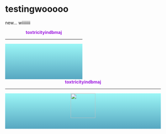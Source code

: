 # testingwooooo
new...
wiiiiiiii

<body>
  <span class="infobox" style="display: inline-block; width: 250px;">
    <center>
      <b>
        <strong style="color: #9e1ce0;">toxtricityindbmaj</strong>
      </b>
      <hr>
      <span
        style="
          display: block;
          height: 115px;
          background-image: linear-gradient(rgb(156, 246, 246), rgb(87, 167, 193));
          background-position: initial;
          background-size: initial;
          background-repeat: initial;
          background-attachment: initial;
          background-origin: initial;
          background-clip: initial;
        "
      >
        <span style="display: inline-block; height: 30px; width: 40px;"></span>
            <span
          style="
            display: inline-block;
            height: 80px;
            width: 80px;
            background-image: url('https://play.pokemonshowdown.com/sprites/trainers/hilda-masters3.png');
            background-size: contain;
            background-repeat: no-repeat;
          "
        ></span>
        <span style="display: inline-block; height: 30px; width: 40px;"></span>
        <br>
        <!-- Pokémon icons -->
        <span
          style="
            display: inline-block;
            height: 30px;
            width: 40px;
            background-image: url('https://play.pokemonshowdown.com/sprites/pokemonicons-sheet.png?v16');
            background-position: -40px -3300px;
            background-size: initial;
            background-repeat: no-repeat;
            background-attachment: scroll;
            background-origin: initial;
            background-clip: initial;
          "
        ></span>
        <span
          style="
            display: inline-block;
            height: 30px;
            width: 40px;
            background-image: url('https://play.pokemonshowdown.com/sprites/pokemonicons-sheet.png?v16');
            background-position: -200px -3390px;
            background-size: initial;
            background-repeat: no-repeat;
            background-attachment: scroll;
            background-origin: initial;
            background-clip: initial;
          "
        ></span>
        <span
          style="
            display: inline-block;
            height: 30px;
            width: 40px;
            background-image: url('https://play.pokemonshowdown.com/sprites/pokemonicons-sheet.png?v16');
            background-position: -240px -3390px;
            background-size: initial;
            background-repeat: no-repeat;
            background-attachment: scroll;
            background-origin: initial;
            background-clip: initial;
          "
        ></span>
        <span
          style="
            display: inline-block;
            height: 30px;
            width: 40px;
            background-image: url('https://play.pokemonshowdown.com/sprites/pokemonicons-sheet.png?v16');
            background-position: -80px -3300px;
            background-size: initial;
            background-repeat: no-repeat;
            background-attachment: scroll;
            background-origin: initial;
            background-clip: initial;
          "
        ></span>
        <span
          style="
            display: inline-block;
            height: 30px;
            width: 40px;
            background-image: url('https://play.pokemonshowdown.com/sprites/pokemonicons-sheet.png?v16');
            background-position: -160px -3390px;
            background-size: initial;
            background-repeat: no-repeat;
            background-attachment: scroll;
            background-origin: initial;
            background-clip: initial;
          "
        ></span>
      </span>
    </center>
  </span>


<center><b><strong style="color: #9e1ce0">toxtricityindbmaj</strong></b><hr><span style="display: block; height: 115px; background-image: linear-gradient(rgb(156, 246, 246), rgb(87, 167, 193)); background-position: initial; background-size: initial; background-repeat: initial; background-attachment: initial; background-origin: initial; background-clip: initial;"><span style="display: inline-block ; height: 30px ; width: 40px"></span><img src="https://play.pokemonshowdown.com/sprites/trainers/hilda-masters3.png" width="80px" height="80px"><span style="display: inline-block ; height: 30px ; width: 40px"></span><br><span style="display: inline-block; height: 30px; width: 40px; background-image: url(&quot;https://play.pokemonshowdown.com/sprites/pokemonicons-sheet.png?v16&quot;); background-position: -40px -3300px; background-size: initial; background-repeat: no-repeat; background-attachment: scroll; background-origin: initial; background-clip: initial;"></span><span style="display: inline-block; height: 30px; width: 40px; background-image: url(&quot;https://play.pokemonshowdown.com/sprites/pokemonicons-sheet.png?v16&quot;); background-position: -200px -3390px; background-size: initial; background-repeat: no-repeat; background-attachment: scroll; background-origin: initial; background-clip: initial;"></span><span style="display: inline-block; height: 30px; width: 40px; background-image: url(&quot;https://play.pokemonshowdown.com/sprites/pokemonicons-sheet.png?v16&quot;); background-position: -240px -3390px; background-size: initial; background-repeat: no-repeat; background-attachment: scroll; background-origin: initial; background-clip: initial;"></span><span style="display: inline-block; height: 30px; width: 40px; background-image: url(&quot;https://play.pokemonshowdown.com/sprites/pokemonicons-sheet.png?v16&quot;); background-position: -80px -3300px; background-size: initial; background-repeat: no-repeat; background-attachment: scroll; background-origin: initial; background-clip: initial;"></span><span style="display: inline-block; height: 30px; width: 40px; background-image: url(&quot;https://play.pokemonshowdown.com/sprites/pokemonicons-sheet.png?v16&quot;); background-position: -160px -3390px; background-size: initial; background-repeat: no-repeat; background-attachment: scroll; background-origin: initial; background-clip: initial;"></span></span></center>
</body>

